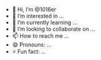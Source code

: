 - 👋 Hi, I’m @1016er
- 👀 I’m interested in ...
- 🌱 I’m currently learning ...
- 💞️ I’m looking to collaborate on ...
- 📫 How to reach me ...
- 😄 Pronouns: ...
- ⚡ Fun fact: ...

<!---
1016er/1016er is a ✨ special ✨ repository because its `README.md` (this file) appears on your GitHub profile.
You can click the Preview link to take a look at your changes.
--->
